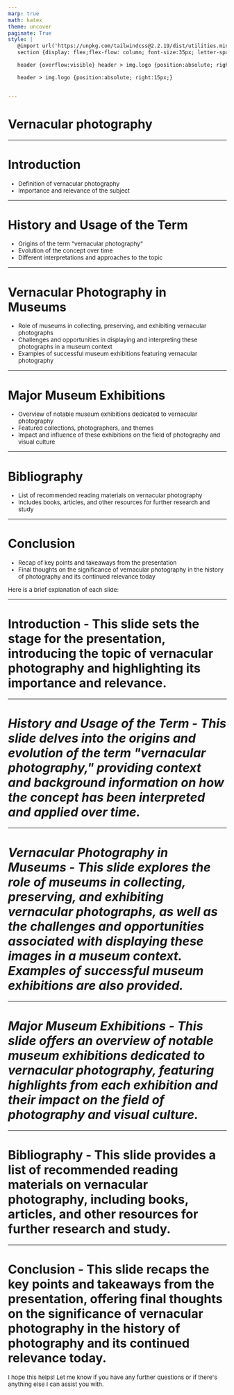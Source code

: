 ```yaml
---
marp: true
math: katex
theme: uncover
paginate: True
style: |
   @import url('https://unpkg.com/tailwindcss@2.2.19/dist/utilities.min.css');
   section {display: flex;flex-flow: column; font-size:35px; letter-spacing:1.4px;}

   header {overflow:visible} header > img.logo {position:absolute; right:15px;}

   header > img.logo {position:absolute; right:15px;}


---
```

<!-- backgroundColor: #808683 -->
<!-- _class: lead -->

 # Vernacular photography

---
<style scoped>p,li {font-size:0.92em}</style>

 # Introduction
- Definition of vernacular photography
- Importance and relevance of the subject


---
<style scoped>p,li {font-size:0.88em}</style>

 # History and Usage of the Term

- Origins of the term "vernacular photography"
- Evolution of the concept over time
- Different interpretations and approaches to the topic

---
<style scoped>p,li {font-size:0.88em}</style>

 # Vernacular Photography in Museums
- Role of museums in collecting, preserving, and exhibiting vernacular photographs
- Challenges and opportunities in displaying and interpreting these photographs in a museum context
- Examples of successful museum exhibitions featuring vernacular photography


---
<style scoped>p,li {font-size:0.88em}</style>

 # Major Museum Exhibitions

- Overview of notable museum exhibitions dedicated to vernacular photography
- Featured collections, photographers, and themes
- Impact and influence of these exhibitions on the field of photography and visual culture

---
<style scoped>p,li {font-size:0.92em}</style>

 # Bibliography

- List of recommended reading materials on vernacular photography
- Includes books, articles, and other resources for further research and study

---
<style scoped>p,li {font-size:0.88em}</style>

 # Conclusion

- Recap of key points and takeaways from the presentation
- Final thoughts on the significance of vernacular photography in the history of photography and its continued relevance today

Here is a brief explanation of each slide:

---
<style scoped>p,li {font-size:1.00em}</style>

 # Introduction - This slide sets the stage for the presentation, introducing the topic of vernacular photography and highlighting its importance and relevance.


---
<style scoped>p,li {font-size:1.00em}</style>

 # _History and Usage of the Term - This slide delves into the origins and evolution of the term "vernacular photography," providing context and background information on how the concept has been interpreted and applied over time._


---
<style scoped>p,li {font-size:1.00em}</style>

 # _Vernacular Photography in Museums - This slide explores the role of museums in collecting, preserving, and exhibiting vernacular photographs, as well as the challenges and opportunities associated with displaying these images in a museum context. Examples of successful museum exhibitions are also provided._


---
<style scoped>p,li {font-size:1.00em}</style>

 # _Major Museum Exhibitions - This slide offers an overview of notable museum exhibitions dedicated to vernacular photography, featuring highlights from each exhibition and their impact on the field of photography and visual culture._


---
<style scoped>p,li {font-size:1.00em}</style>

 # Bibliography - This slide provides a list of recommended reading materials on vernacular photography, including books, articles, and other resources for further research and study.


---
<style scoped>p,li {font-size:0.96em}</style>

 # Conclusion - This slide recaps the key points and takeaways from the presentation, offering final thoughts on the significance of vernacular photography in the history of photography and its continued relevance today.

I hope this helps! Let me know if you have any further questions or if there's anything else I can assist you with.
